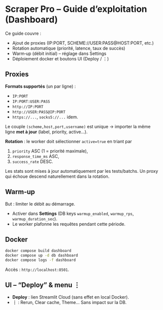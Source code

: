 # Scraper Pro – Guide d’exploitation (Dashboard)

Ce guide couvre :

- Ajout de proxies (IP:PORT, SCHEME://USER:PASS@HOST:PORT, etc.)
- Rotation automatique (priorité, latence, taux de succès)
- Warm‑up (débit initial) – réglage dans Settings
- Déploiement docker et boutons UI (Deploy / ⋮)

## Proxies

**Formats supportés** (un par ligne) :

- `IP:PORT`
- `IP:PORT:USER:PASS`
- `http://IP:PORT`
- `http://USER:PASS@IP:PORT`
- `https://...`, `socks5://...` idem.

Le couple `(scheme,host,port,username)` est unique → importer la même ligne **met à jour** (label, priority, active…).

**Rotation** : le worker doit sélectionner `active=true` en triant par

1. `priority` ASC (1 = priorité maximale),
2. `response_time_ms` ASC,
3. `success_rate` DESC.

Les stats sont mises à jour automatiquement par les tests/batchs. Un proxy qui échoue descend naturellement dans la rotation.

## Warm‑up

But : limiter le débit au démarrage.

- Activer dans **Settings** (DB keys `warmup_enabled`, `warmup_rps`, `warmup_duration_sec`).
- Le worker plafonne les requêtes pendant cette période.

## Docker

```bash
docker compose build dashboard
docker compose up -d db dashboard
docker compose logs -f dashboard
```

Accès : `http://localhost:8501`.

## UI – “Deploy” & menu ⋮

- **Deploy** : lien Streamlit Cloud (sans effet en local Docker).
- **⋮** : Rerun, Clear cache, Theme… Sans impact sur la DB.
